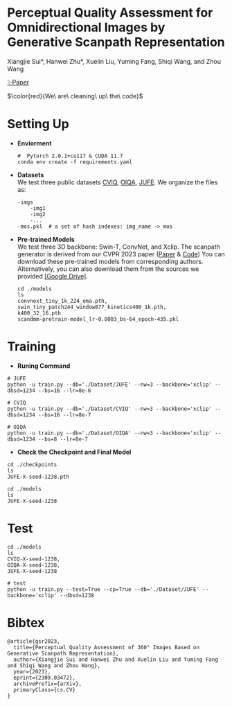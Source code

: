 # Perceptual Quality Assessment for Omnidirectional Images by Generative Scanpath Representation
Xiangjie Sui*, Hanwei Zhu*, Xuelin Liu, Yuming Fang, Shiqi Wang, and Zhou Wang  
  
[:sparkles:Paper](https://arxiv.org/abs/2309.03472)

$\color{red}{We\ are\ cleaning\ up\ the\ code}$

# Setting Up  
* __Enviorment__  
  ```
  #  Pytorch 2.0.1+cu117 & CUDA 11.7 
  conda env create -f requirements.yaml
  ```
* __Datasets__  
  We test three public datasets [CVIQ](https://github.com/sunwei925/CVIQDatabase), [OIQA](https://mega.nz/file/FqxxRQRR#4Ju2qcmmo6Ced_7nRBXXqAaDcjqxjH2uUFnXIeyE2ts), [JUFE](https://github.com/LXLHXL123/JUFE-VRIQA). We organize the files as:
  ```
  -imgs
      -img1
      -img2
      -...
  -mos.pkl  # a set of hash indexes: img_name -> mos 
  ```
* __Pre-trained Models__    
   We test three 3D backbone: Swin-T, ConvNet, and Xclip. The scanpath generator is derived from our CVPR 2023 paper ([Paper](https://ece.uwaterloo.ca/~z70wang/publications/CVPR23_scanPath360Image.pdf) & [Code](https://github.com/xiangjieSui/ScanDMM)) You can download these pre-trained models from corresponding authors. Alternatively, you can also download them from the sources we provided [[Google Drive]](https://drive.google.com/drive/folders/1Mw3Ep4FJU8G0Ft9DCgPBj1LLFesMUnhU?usp=drive_link).
   ```
   cd ./models
   ls
   convnext_tiny_1k_224_ema.pth,
   swin_tiny_patch244_window877_kinetics400_1k.pth,
   k400_32_16.pth
   scandmm-pretrain-model_lr-0.0003_bs-64_epoch-435.pkl
   ```
# Training  
* __Runing Command__  
```
# JUFE
python -u train.py --db='./Dataset/JUFE' --nw=3 --backbone='xclip' --dbsd=1234 --bs=16 --lr=8e-6

# CVIQ
python -u train.py --db='./Dataset/CVIQ' --nw=3 --backbone='xclip' --dbsd=1234 --bs=16 --lr=8e-7

# OIQA
python -u train.py --db='./Dataset/OIQA' --nw=3 --backbone='xclip' --dbsd=1234 --bs=8 --lr=8e-7
```
* __Check the Checkpoint and Final Model__  
```
cd ./checkpoints
ls
JUFE-X-seed-1238.pth

cd ./models
ls
JUFE-X-seed-1238 
```
# Test  
```
cd ./models
ls
CVIQ-X-seed-1238,
OIQA-X-seed-1238,
JUFE-X-seed-1238

# test
python -u train.py --test=True --cp=True --db='./Dataset/JUFE' --backbone='xclip' --dbsd=1238 
```

# Bibtex
```
@article{gsr2023,
  title={Perceptual Quality Assessment of 360° Images Based on Generative Scanpath Representation},
  author={Xiangjie Sui and Hanwei Zhu and Xuelin Liu and Yuming Fang and Shiqi Wang and Zhou Wang},
  year={2023},
  eprint={2309.03472},
  archivePrefix={arXiv},
  primaryClass={cs.CV}
}

